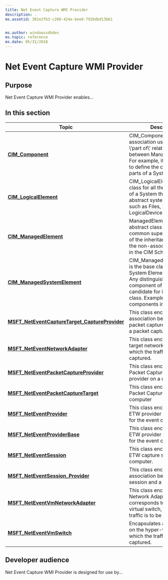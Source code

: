 ```yaml
---
title: Net Event Capture WMI Provider
description: .
ms.assetid: 301e2fb3-c268-424a-bee6-792bdbd13b61


ms.author: windowssdkdev
ms.topic: reference
ms.date: 05/31/2018
---
```


# Net Event Capture WMI Provider

## Purpose

Net Event Capture WMI Provider enables...

## In this section



| Topic                                                                                                         | Description                                                                                                                                                                                                            |
|---------------------------------------------------------------------------------------------------------------|------------------------------------------------------------------------------------------------------------------------------------------------------------------------------------------------------------------------|
| [**CIM\_Component**](cim-component.md)<br/>                                                            | CIM\_Component is a generic association used to establish \\'part of\\' relationships between Managed Elements. For example, it could be used to define the components or parts of a System.<br/>                |
| [**CIM\_LogicalElement**](cim-logicalelement.md)<br/>                                                  | CIM\_LogicalElement is a base class for all the components of a System that represent abstract system components, such as Files, Processes, or LogicalDevices.<br/>                                              |
| [**CIM\_ManagedElement**](cim-managedelement.md)<br/>                                                  | ManagedElement is an abstract class that provides a common superclass (or top of the inheritance tree) for the non-association classes in the CIM Schema.<br/>                                                   |
| [**CIM\_ManagedSystemElement**](cim-managedsystemelement.md)<br/>                                      | CIM\_ManagedSystemElement is the base class for the System Element hierarchy. Any distinguishable component of a System is a candidate for inclusion in this class. Examples of system components include: <br/> |
| [**MSFT\_NetEventCaptureTarget\_CaptureProvider**](msft-neteventcapturetarget-captureprovider.md)<br/> | This class encapsulates the association between the packet capture provider and a packet capture target.<br/>                                                                                                    |
| [**MSFT\_NetEventNetworkAdapter**](msft-neteventnetworkadapter.md)<br/>                                | This class encapsulates a target network adapter, on which the traffic is to be captured.<br/>                                                                                                                   |
| [**MSFT\_NetEventPacketCaptureProvider**](msft-neteventpacketcaptureprovider.md)<br/>                  | This class encapsulates the Packet Capture Filter ETW provider on a computer<br/>                                                                                                                                |
| [**MSFT\_NetEventPacketCaptureTarget**](msft-neteventpacketcapturetarget.md)<br/>                      | This class encapsulates a Packet Capture Target on a computer<br/>                                                                                                                                               |
| [**MSFT\_NetEventProvider**](msft-neteventprovider.md)<br/>                                            | This class encapsulates an ETW provider on a computer for the event capture<br/>                                                                                                                                 |
| [**MSFT\_NetEventProviderBase**](msft-neteventproviderbase.md)<br/>                                    | This class encapsulates an ETW provider on a computer for the event capture.<br/>                                                                                                                                |
| [**MSFT\_NetEventSession**](msft-neteventsession.md)<br/>                                              | This class encapsulates an ETW capture session on a computer.<br/>                                                                                                                                               |
| [**MSFT\_NetEventSession\_Provider**](msft-neteventsession-provider.md)<br/>                           | This class encapsulates an association between a session and a provider<br/>                                                                                                                                     |
| [**MSFT\_NetEventVmNetworkAdapter**](msft-neteventvmnetworkadapter.md)<br/>                            | This class encapsulates a VM Network Adapter, that corresponds to a port on a virtual switch, on which the traffic is to be captured.<br/>                                                                       |
| [**MSFT\_NetEventVmSwitch**](msft-neteventvmswitch.md)<br/>                                            | Encapsulates a Virtual Switch on the hyper-v host, on which the traffic is to be captured.<br/>                                                                                                                  |



 

## Developer audience

Net Event Capture WMI Provider is designed for use by...

 

 





